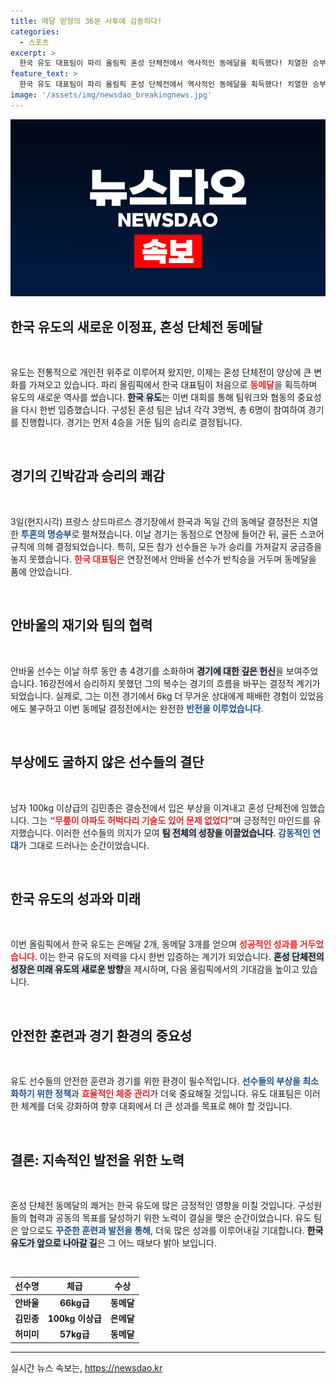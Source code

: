 ```yaml
---
title: 메달 맏형의 36분 사투에 감동하다!
categories:
  - 스포츠
excerpt: >
  한국 유도 대표팀이 파리 올림픽 혼성 단체전에서 역사적인 동메달을 획득했다! 치열한 승부 끝에 안바울과 김민종 등 11명의 선수들이 시상대에 올라 기념 촬영을 하며 감동을 선사했다.
feature_text: >
  한국 유도 대표팀이 파리 올림픽 혼성 단체전에서 역사적인 동메달을 획득했다! 치열한 승부 끝에 안바울과 김민종 등 11명의 선수들이 시상대에 올라 기념 촬영을 하며 감동을 선사했다.
image: '/assets/img/newsdao_breakingnews.jpg'
---
```


<p><img src="/assets/img/newsdao_breakingnews.jpg" alt="ranknews 속보" /></p>

<h2 data-ke-size="size26">한국 유도의 새로운 이정표, 혼성 단체전 동메달</h2>

<p data-ke-size="size16">&nbsp;</p>

<p>유도는 전통적으로 개인전 위주로 이루어져 왔지만, 이제는 혼성 단체전이 양상에 큰 변화를 가져오고 있습니다. 파리 올림픽에서 한국 대표팀이 처음으로 <b><span style="color: #ee2323;">동메달</span></b>을 획득하며 유도의 새로운 역사를 썼습니다. <b><span style="background-color: #21538527;">한국 유도</span></b>는 이번 대회를 통해 팀워크와 협동의 중요성을 다시 한번 입증했습니다. 구성된 혼성 팀은 남녀 각각 3명씩, 총 6명이 참여하여 경기를 진행합니다. 경기는 먼저 4승을 거둔 팀의 승리로 결정됩니다.</p>

<p data-ke-size="size16">&nbsp;</p>

<h2 data-ke-size="size26">경기의 긴박감과 승리의 쾌감</h2>

<p data-ke-size="size16">&nbsp;</p>

<p>3일(현지시각) 프랑스 샹드마르스 경기장에서 한국과 독일 간의 동메달 결정전은 치열한 <b><span style="color: #1a5490;">투혼의 명승부</span></b>로 펼쳐졌습니다. 이날 경기는 동점으로 연장에 들어간 뒤, 골든 스코어 규칙에 의해 결정되었습니다. 특히, 모든 참가 선수들은 누가 승리를 가져갈지 궁금증을 놓지 못했습니다. <b><span style="color: #ee2323;">한국 대표팀</span></b>은 연장전에서 안바울 선수가 반칙승을 거두며 동메달을 품에 안았습니다.</p>

<p data-ke-size="size16">&nbsp;</p>

<h2 data-ke-size="size26">안바울의 재기와 팀의 협력</h2>

<p data-ke-size="size16">&nbsp;</p>

<p>안바울 선수는 이날 하루 동안 총 4경기를 소화하며 <b><span style="background-color: #21538527;">경기에 대한 깊은 헌신</span></b>을 보여주었습니다. 16강전에서 승리하지 못했던 그의 복수는 경기의 흐름을 바꾸는 결정적 계기가 되었습니다. 실제로, 그는 이전 경기에서 6kg 더 무거운 상대에게 패배한 경험이 있었음에도 불구하고 이번 동메달 결정전에서는 완전한 <b><span style="color: #1a5490;">반전을 이루었습니다</span></b>.</p>

<p data-ke-size="size16">&nbsp;</p>

<h2 data-ke-size="size26">부상에도 굴하지 않은 선수들의 결단</h2>

<p data-ke-size="size16">&nbsp;</p>

<p>남자 100kg 이상급의 김민종은 결승전에서 입은 부상을 이겨내고 혼성 단체전에 임했습니다. 그는 <b><span style="color: #ee2323;">“무릎이 아파도 허벅다리 기술도 있어 문제 없었다”</span></b>며 긍정적인 마인드를 유지했습니다. 이러한 선수들의 의지가 모여 <b><span style="background-color: #21538527;">팀 전체의 성장을 이끌었습니다</span></b>. <b><span style="color: #1a5490;">감동적인 연대</span></b>가 그대로 드러나는 순간이었습니다.</p>

<p data-ke-size="size16">&nbsp;</p>

<h2 data-ke-size="size26">한국 유도의 성과와 미래</h2>

<p data-ke-size="size16">&nbsp;</p>

<p>이번 올림픽에서 한국 유도는 은메달 2개, 동메달 3개를 얻으며 <b><span style="color: #ee2323;">성공적인 성과를 거두었습니다</span></b>. 이는 한국 유도의 저력을 다시 한번 입증하는 계기가 되었습니다. <b><span style="background-color: #21538527;">혼성 단체전의 성장은 미래 유도의 새로운 방향</span></b>을 제시하며, 다음 올림픽에서의 기대감을 높이고 있습니다.</p>

<p data-ke-size="size16">&nbsp;</p>

<h2 data-ke-size="size26">안전한 훈련과 경기 환경의 중요성</h2>

<p data-ke-size="size16">&nbsp;</p>

<p>유도 선수들의 안전한 훈련과 경기를 위한 환경이 필수적입니다. <b><span style="color: #1a5490;">선수들의 부상을 최소화하기 위한 정책</span></b>과 <b><span style="color: #ee2323;">효율적인 체중 관리</span></b>가 더욱 중요해질 것입니다. 유도 대표팀은 이러한 체계를 더욱 강화하여 향후 대회에서 더 큰 성과를 목표로 해야 할 것입니다.</p>

<p data-ke-size="size16">&nbsp;</p>

<h2 data-ke-size="size26">결론: 지속적인 발전을 위한 노력</h2>

<p data-ke-size="size16">&nbsp;</p>

<p>혼성 단체전 동메달의 쾌거는 한국 유도에 많은 긍정적인 영향을 미칠 것입니다. 구성원들의 협력과 공동의 목표를 달성하기 위한 노력이 결실을 맺은 순간이었습니다. 유도 팀은 앞으로도 <b><span style="color: #1a5490;">꾸준한 훈련과 발전을 통해</span></b>, 더욱 많은 성과를 이루어내길 기대합니다. <b><span style="background-color: #21538527;">한국 유도가 앞으로 나아갈 길</span></b>은 그 어느 때보다 밝아 보입니다. </p>

<p data-ke-size="size16">&nbsp;</p>

<table>
   <thead>
      <tr>
         <th style="text-align: center;">선수명</th>
         <th style="text-align: center;">체급</th>
         <th style="text-align: center;">수상</th>
      </tr>
   </thead>
   <tbody>
      <tr>
         <td style="text-align: center; height: 17px;"><b>안바울</b></td>
         <td style="text-align: center; height: 17px;"><b>66kg급</b></td>
         <td style="text-align: center; height: 17px;"><b>동메달</b></td>
      </tr>
      <tr>
         <td style="text-align: center; height: 17px;"><b>김민종</b></td>
         <td style="text-align: center; height: 17px;"><b>100kg 이상급</b></td>
         <td style="text-align: center; height: 17px;"><b>은메달</b></td>
      </tr>
      <tr>
         <td style="text-align: center; height: 17px;"><b>허미미</b></td>
         <td style="text-align: center; height: 17px;"><b>57kg급</b></td>
         <td style="text-align: center; height: 17px;"><b>동메달</b></td>
      </tr>
   </tbody>
</table>

<hr>
실시간 뉴스 속보는, <a href="https://newsdao.kr" rel="dofollow">https://newsdao.kr</a>


